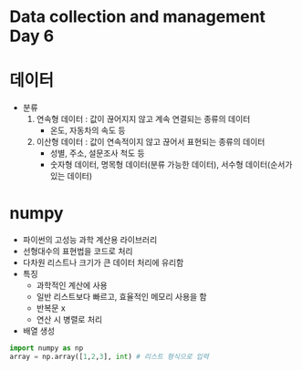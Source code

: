 # Data collection and management Day 6

# 데이터
- 분류
    1. 연속형 데이터 : 값이 끊어지지 않고 계속 연결되는 종류의 데이터
        * 온도, 자동차의 속도 등
    2. 이산형 데이터 : 값이 연속적이지 않고 끊어서 표현되는 종류의 데이터
        * 성별, 주소, 설문조사 척도 등
        * 숫자형 데이터, 명목형 데이터(분류 가능한 데이터), 서수형 데이터(순서가 있는 데이터)

# numpy
- 파이썬의 고성능 과학 계산용 라이브러리
- 선형대수의 표현법을 코드로 처리
- 다차원 리스트나 크기가 큰 데이터 처리에 유리함
- 특징
    - 과학적인 계산에 사용
    - 일반 리스트보다 빠르고, 효율적인 메모리 사용을 함
    - 반복문 x
    - 연산 시 병렬로 처리
- 배열 생성
```python
import numpy as np
array = np.array([1,2,3], int) # 리스트 형식으로 입력
```